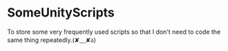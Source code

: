 # SomeUnityScripts

To store some very frequently used scripts so that I don't need to code the same thing repeatedly.(✘﹏✘ა)

